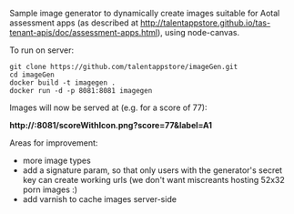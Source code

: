 Sample image generator to dynamically create images suitable for Aotal assessment apps (as described at http://talentappstore.github.io/tas-tenant-apis/doc/assessment-apps.html), using node-canvas.

To run on server:
````
git clone https://github.com/talentappstore/imageGen.git
cd imageGen
docker build -t imagegen .
docker run -d -p 8081:8081 imagegen
````

Images will now be served at (e.g. for a score of 77):

**http://<your server>:8081/scoreWithIcon.png?score=77&label=A1**

Areas for improvement:
- more image types
- add a signature param, so that only users with the generator's secret key can create working urls (we don't want miscreants hosting 52x32 porn images :) 
- add varnish to cache images server-side
